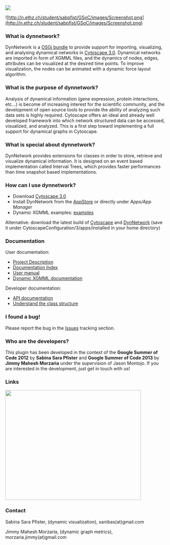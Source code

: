 [![](http://n.ethz.ch/student/sabpfist/GSoC/images/rss.png)](http://code.google.com/feeds/p/dynnetwork/downloads/basic)

![http://n.ethz.ch/student/sabpfist/GSoC/images/Screenshot.png](http://n.ethz.ch/student/sabpfist/GSoC/images/Screenshot.png)

### What is dynnetwork? ###

DynNetwork is a [OSGi bundle](http://en.wikipedia.org/wiki/OSGi) to provide support for importing, visualizing, and analysing dynamical networks in [Cytoscape 3.0](http://www.cytoscape.org/documentation_cy3_dev.html). Dynamical networks are imported in form of XGMML files, and the dynamics of nodes, edges, attributes can be visualized at the desired time points. To improve visualization, the nodes can be animated with a dynamic force layout algorithm.

### What is the purpose of dynnetwork? ###

Analysis of dynamical information (gene expression, protein interactions, etc...) is become of increasing interest for the scientific community, and the development of open source tools to provide the ability of analyzing such data sets is highly required. Cytoscape offers an ideal and already well developed framework into which network structured data can be accessed, visualized, and analyzed. This is a first step toward implementing a full support for dynamical graphs in Cytoscape.


### What is special about dynnetwork? ###

DynNetwork provides extensions for classes in order to store, retrieve and visualize dynamical information. It is designed on an event based implementation called Interval Trees, which provides faster performances than time snapshot based implementations.

### How can I use dynnetwork? ###

  * Download [Cytoscape 3.0](http://www.cytoscape.org/download.html)
  * Install DynNetwork from the [AppStore](http://apps.cytoscape.org/apps/dynnetwork) or directly under _Apps/App Manager_
  * Dynamic XGMML examples: [examples](http://code.google.com/p/dynnetwork/downloads/list)

Alternative:
download the latest build of [Cytoscape](http://code.cytoscape.org/jenkins/job/cytoscape-3-gui-distribution/lastBuild/org.cytoscape.distribution$cytoscape/) and [DynNetwork](http://code.google.com/p/dynnetwork/source/browse/DynNetwork/target/dyn-1.4.0-beta.jar) (save it under CytoscapeConfiguration/3/apps/installed in your home directory)

### Documentation ###

User documentation:

  * [Project Description](http://code.google.com/p/dynnetwork/wiki/ProjectSummary)
  * [Documentation Index](http://code.google.com/p/dynnetwork/wiki/Index)
  * [User manual](http://code.google.com/p/dynnetwork/wiki/DynNetworkHelp)
  * [Dynamic XGMML documentation](http://code.google.com/p/dynnetwork/wiki/DynamicXGMML)

Developer documentation:

  * [API documentation](http://dynnetwork.googlecode.com/git/DynNetwork/doc/index.html)
  * [Understand the class structure](http://code.google.com/p/dynnetwork/wiki/DyNetworkClassStructure)

### I found a bug! ###

Please report the bug in the [Issues](http://code.google.com/p/dynnetwork/issues/list) tracking section.

### Who are the developers? ###

This plugin has been developed in the context of the **Google Summer of Code 2012** by **Sabina Sara Pfister** and **Google Summer of Code 2013** by **Jimmy Mahesh Morzaria** under the supervision of Jason Montojo. If you are interested in the development, just get in touch with us!


### Links ###

<a href='http://www.youtube.com/watch?feature=player_embedded&v=R6RkMQpOmDs' target='_blank'><img src='http://img.youtube.com/vi/R6RkMQpOmDs/0.jpg' width='425' height=344 /></a>

### Contact ###

Sabina Sara Pfister, (dynamic visualization), xanibas(at)gmail.com

Jimmy Mahesh Morzaria, (dynamic graph metrics), morzaria.jimmy(at)gmail.com